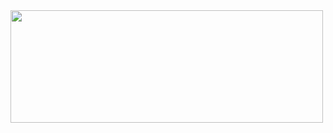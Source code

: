<div>
<a href="https://github.com/dreialcantara">
<img height="180em" width="500em" src="https://github-readme-stats.vercel.app/api/top-langs/?username=dreialcantara&layout=compact&langs_count=7&theme=dracula"/>

</div>
